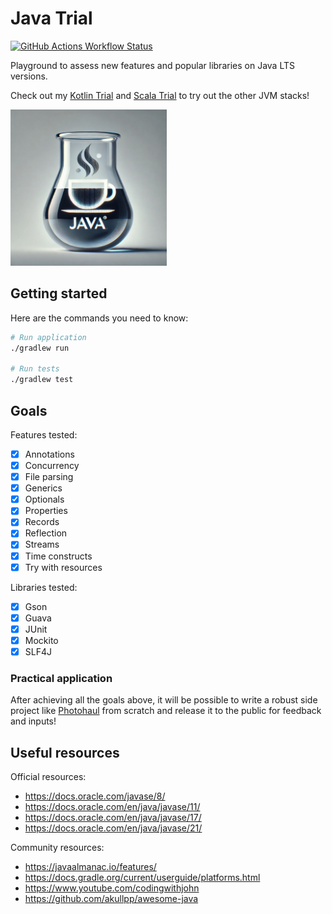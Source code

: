 # Java Trial

[![GitHub Actions Workflow Status](https://img.shields.io/github/actions/workflow/status/huangsam/java-trial/ci.yml)](https://github.com/huangsam/java-trial/actions)

Playground to assess new features and popular libraries on Java LTS versions.

Check out my [Kotlin Trial] and [Scala Trial] to try out the other JVM stacks!

<img src="images/java-trial.webp" alt="Java logo" width="250px" />

## Getting started

Here are the commands you need to know:

```bash
# Run application
./gradlew run

# Run tests
./gradlew test
```

## Goals

Features tested:

- [x] Annotations
- [x] Concurrency
- [x] File parsing
- [x] Generics
- [x] Optionals
- [x] Properties
- [x] Records
- [x] Reflection
- [x] Streams
- [x] Time constructs
- [x] Try with resources

Libraries tested:

- [x] Gson
- [x] Guava
- [x] JUnit
- [x] Mockito
- [x] SLF4J

### Practical application

After achieving all the goals above, it will be possible to write a robust side
project like [Photohaul](https://github.com/huangsam/photohaul) from scratch and
release it to the public for feedback and inputs!

## Useful resources

Official resources:

- <https://docs.oracle.com/javase/8/>
- <https://docs.oracle.com/en/java/javase/11/>
- <https://docs.oracle.com/en/java/javase/17/>
- <https://docs.oracle.com/en/java/javase/21/>

Community resources:

- <https://javaalmanac.io/features/>
- <https://docs.gradle.org/current/userguide/platforms.html>
- <https://www.youtube.com/codingwithjohn>
- <https://github.com/akullpp/awesome-java>

[Kotlin Trial]: https://github.com/huangsam/kotlin-trial
[Scala Trial]: https://github.com/huangsam/scala-trial
